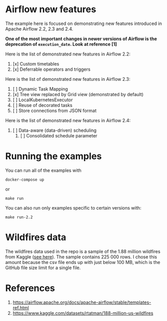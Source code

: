 # Airflow new features

The example here is focused on demonstrating new features
introduced in Apache Airflow 2.2, 2.3 and 2.4.


**One of the most important changes in newer versions of
Airflow is the deprecation of `execution_date`. 
Look at reference [1]**

Here is the list of demonstrated new features in Airflow 2.2:
1. [x] Custom timetables
2. [x] Deferrable operators and triggers

Here is the list of demonstrated new features in Airflow 2.3:
1. [ ] Dynamic Task Mapping
2. [x] Tree view replaced by Grid view (demonstrated by default)
3. [ ] LocalKubernetesExecutor
4. [ ] Reuse of decorated tasks
5. [ ] Store connections from JSON format

Here is the list of demonstrated new features in Airflow 2.4:
1. [ ] Data-aware (data-driven) scheduling
   1. [ ] Consolidated schedule parameter

# Running the examples

You can run all of the examples with
```shell
docker-compose up
```
or
```shell
make run
```

You can also run only examples specific to certain versions
with: 
```shell
make run-2.2
```

# Wildfires data
The wildfires data used in the repo is a sample of the 
1.88 million wildfires from Kaggle ([see here](https://www.kaggle.com/datasets/rtatman/188-million-us-wildfires)).
The sample contains 225 000 rows. I chose this amount because
the csv file ends up with just below 100 MB, which is the GitHub
file size limit for a single file. 

# References
1. https://airflow.apache.org/docs/apache-airflow/stable/templates-ref.html
2. https://www.kaggle.com/datasets/rtatman/188-million-us-wildfires
